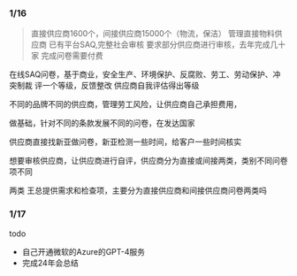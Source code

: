 ### 1/16
> 直接供应商1600个，间接供应商15000个（物流，保洁）
管理直接物料供应商
已有平台SAQ,完整社会审核
要求部分供应商进行审核，去年完成几十家 
完成问卷需要付费

在线SAQ问卷，基于商业，安全生产、环境保护、反腐败、劳工、劳动保护、冲突制裁
评一个等级，反馈整改
供应商自我评估得出等级

不同的品牌不同的供应商，管理劳工风险，让供应商自己承担费用，

做基础，针对不同的条款发展不同的问卷，在发达国家

供应商直接找新亚做问卷，新亚检测一些时间，给客户一些时间核实

想要审核供应商，让供应商进行自评，供应商分为直接或间接两类，类别不同问卷项不同

两类
王总提供需求和检查项，主要分为直接供应商和间接供应商问卷两类吗




### 1/17
todo
* 自己开通微软的Azure的GPT-4服务
* 完成24年会总结